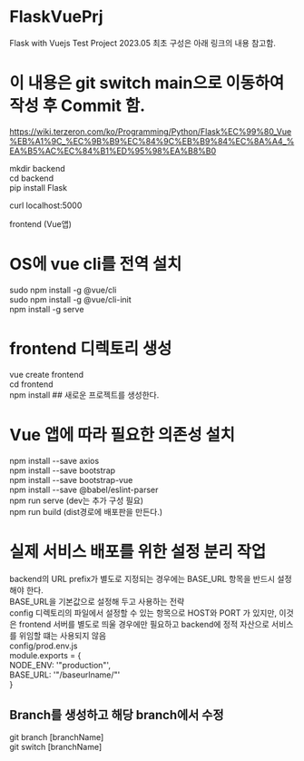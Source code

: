 # FlaskVuePrj
Flask with Vuejs Test Project 2023.05 
최초 구성은 아래 링크의 내용 참고함.  
# 이 내용은 git switch main으로 이동하여 작성 후 Commit 함.
https://wiki.terzeron.com/ko/Programming/Python/Flask%EC%99%80_Vue%EB%A1%9C_%EC%9B%B9%EC%84%9C%EB%B9%84%EC%8A%A4_%EA%B5%AC%EC%84%B1%ED%95%98%EA%B8%B0


mkdir backend  
cd backend  
pip install Flask  

curl localhost:5000   

frontend (Vue앱)  
# OS에 vue cli를 전역 설치  
sudo npm install -g @vue/cli  
sudo npm install -g @vue/cli-init  
npm install -g serve  

# frontend 디렉토리 생성  
vue create frontend   
cd frontend   
npm install  ## 새로운 프로젝트를 생성한다.   
# Vue 앱에 따라 필요한 의존성 설치  
npm install --save axios   
npm install --save bootstrap  
npm install --save bootstrap-vue  
npm install --save @babel/eslint-parser   
npm run serve (dev는 추가 구성 필요)   
npm run build (dist경로에 배포판을 만든다.)  

# 실제 서비스 배포를 위한 설정 분리 작업  
backend의 URL prefix가 별도로 지정되는 경우에는 BASE_URL 항목을 반드시 설정해야 한다.  
BASE_URL을 기본값으로 설정해 두고 사용하는 전략  
config 디렉토리의 파일에서 설정할 수 있는 항목으로 HOST와 PORT 가 있지만,
이것은 frontend 서버를 별도로 띄울 경우에만 필요하고 backend에 정적 자산으로 서비스를 위임할 떄는 사용되지 않음  
config/prod.env.js  
module.exports = {  
	NODE_ENV: '"production"',  
	BASE_URL: '"/baseurlname/"'  
}

## Branch를 생성하고 해당 branch에서 수정  
git branch [branchName]  
git switch [branchName]  
